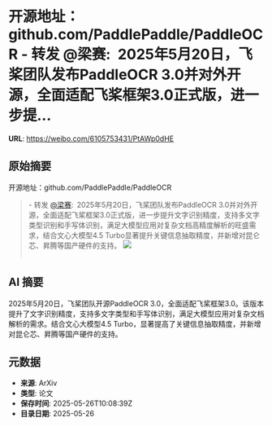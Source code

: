 # 开源地址：github.com/PaddlePaddle/PaddleOCR - 转发 @梁赛:&ensp;2025年5月20日，飞桨团队发布PaddleOCR 3.0并对外开源，全面适配飞桨框架3.0正式版，进一步提...

**URL**: https://weibo.com/6105753431/PtAWp0dHE

## 原始摘要

开源地址：github.com/PaddlePaddle/PaddleOCR<br><blockquote> - 转发 <a href="https://weibo.com/1725941200" target="_blank">@梁赛</a>: 2025年5月20日，飞桨团队发布PaddleOCR 3.0并对外开源，全面适配飞桨框架3.0正式版，进一步提升文字识别精度，支持多文字类型识别和手写体识别，满足大模型应用对复杂文档高精度解析的旺盛需求，结合文心大模型4.5 Turbo显著提升关键信息抽取精度，并新增对昆仑芯、昇腾等国产硬件的支持。 <img style="" src="https://tvax1.sinaimg.cn/large/66dfc5d0gy1i1ssll0zzsj20u00fgq48.jpg" referrerpolicy="no-referrer"><br><br></blockquote>

## AI 摘要

2025年5月20日，飞桨团队开源PaddleOCR 3.0，全面适配飞桨框架3.0。该版本提升了文字识别精度，支持多文字类型和手写体识别，满足大模型应用对复杂文档解析的需求。结合文心大模型4.5 Turbo，显著提高了关键信息抽取精度，并新增对昆仑芯、昇腾等国产硬件的支持。

## 元数据

- **来源**: ArXiv
- **类型**: 论文
- **保存时间**: 2025-05-26T10:08:39Z
- **目录日期**: 2025-05-26

